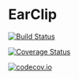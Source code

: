 # EarClip

[![Build Status](https://travis-ci.org/SimonDanisch/EarClip.jl.svg?branch=master)](https://travis-ci.org/SimonDanisch/EarClip.jl)

[![Coverage Status](https://coveralls.io/repos/SimonDanisch/EarClip.jl/badge.svg?branch=master&service=github)](https://coveralls.io/github/SimonDanisch/EarClip.jl?branch=master)

[![codecov.io](http://codecov.io/github/SimonDanisch/EarClip.jl/coverage.svg?branch=master)](http://codecov.io/github/SimonDanisch/EarClip.jl?branch=master)

